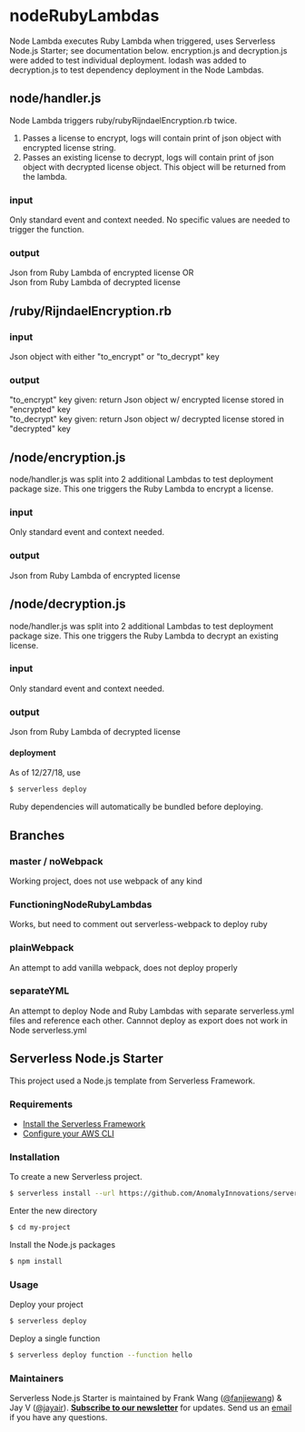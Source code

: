 # nodeRubyLambdas
Node Lambda executes Ruby Lambda when triggered, uses Serverless Node.js Starter; see documentation below.  encryption.js and decryption.js were added to test individual deployment.  lodash was added to decryption.js to test dependency deployment in the Node Lambdas.  

## node/handler.js
Node Lambda triggers ruby/rubyRijndaelEncryption.rb twice.    
1) Passes a license to encrypt, logs will contain print of json object with encrypted license string.   
2) Passes an existing license to decrypt, logs will contain print of json object with decrypted license object.  This object will be returned from the lambda.    

### input
Only standard event and context needed. No specific values are needed to trigger the function.

### output
Json from Ruby Lambda of encrypted license OR  
Json from Ruby Lambda of decrypted license   

## /ruby/RijndaelEncryption.rb

### input
Json object with either "to_encrypt" or "to_decrypt" key

### output
"to_encrypt" key given: return Json object w/ encrypted license stored in "encrypted" key  
"to_decrypt" key given: return Json object w/ decrypted license stored in "decrypted" key

## /node/encryption.js
node/handler.js was split into 2 additional Lambdas to test deployment package size.  This one triggers the Ruby Lambda to encrypt a license.

### input
Only standard event and context needed.

### output
Json from Ruby Lambda of encrypted license

## /node/decryption.js
node/handler.js was split into 2 additional Lambdas to test deployment package size.  This one triggers the Ruby Lambda to decrypt an existing license.

### input
Only standard event and context needed.

### output
Json from Ruby Lambda of decrypted license

#### deployment
As of 12/27/18, use
``` bash
$ serverless deploy
```
Ruby dependencies will automatically be bundled before deploying.

## Branches
### master / noWebpack
Working project, does not use webpack of any kind
### FunctioningNodeRubyLambdas
Works, but need to comment out serverless-webpack to deploy ruby
### plainWebpack
An attempt to add vanilla webpack, does not deploy properly
### separateYML
An attempt to deploy Node and Ruby Lambdas with separate serverless.yml files and reference each other. Cannnot deploy as export does not work in Node serverless.yml



## Serverless Node.js Starter

This project used a Node.js template from Serverless Framework.

### Requirements

- [Install the Serverless Framework](https://serverless.com/framework/docs/providers/aws/guide/installation/)
- [Configure your AWS CLI](https://serverless.com/framework/docs/providers/aws/guide/credentials/)

### Installation

To create a new Serverless project.

``` bash
$ serverless install --url https://github.com/AnomalyInnovations/serverless-nodejs-starter --name my-project
```

Enter the new directory

``` bash
$ cd my-project
```

Install the Node.js packages

``` bash
$ npm install
```

### Usage

Deploy your project

``` bash
$ serverless deploy
```

Deploy a single function

``` bash
$ serverless deploy function --function hello
```


### Maintainers

Serverless Node.js Starter is maintained by Frank Wang ([@fanjiewang](https://twitter.com/fanjiewang)) & Jay V ([@jayair](https://twitter.com/jayair)). [**Subscribe to our newsletter**](http://eepurl.com/cEaBlf) for updates. Send us an [email](mailto:contact@anoma.ly) if you have any questions.
